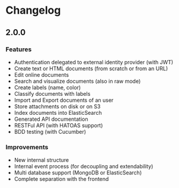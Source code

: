 Changelog
=========

2.0.0
-----

### Features
* Authentication delegated to external identity provider (with JWT)
* Create text or HTML documents (from scratch or from an URL)
* Edit online documents
* Search and visualize documents (also in raw mode)
* Create labels (name, color)
* Classify documents with labels
* Import and Export documents of an user
* Store attachments on disk or on S3
* Index documents into ElasticSearch
* Generated API documentation
* RESTFul API (with HATOAS support)
* BDD testing (with Cucumber)

### Improvements
* New internal structure
* Internal event process (for decoupling and extendability)
* Multi database support (MongoDB or ElasticSearch)
* Complete separation with the frontend
